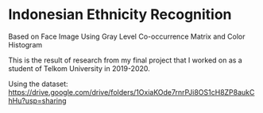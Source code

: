 # Indonesian Ethnicity Recognition
 Based on Face Image Using Gray Level Co-occurrence Matrix and Color Histogram
 
This is the result of research from my final project that I worked on as a student of Telkom University in 2019-2020.

Using the dataset: https://drive.google.com/drive/folders/1OxiaKOde7rnrPJi8OS1cH8ZP8aukChHu?usp=sharing
